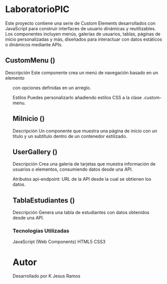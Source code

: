 # LaboratorioPIC

Este proyecto contiene una serie de Custom Elements desarrollados con JavaScript para construir interfaces de usuario dinámicas y reutilizables. Los componentes incluyen menús, galerías de usuarios, tablas, páginas de inicio personalizadas y más, diseñados para interactuar con datos estáticos o dinámicos mediante APIs.

## CustomMenu (<mi-menu>)
Descripción
Este componente crea un menú de navegación basado en un elemento <ul> con opciones definidas en un arreglo.



<mi-menu></mi-menu>
Estilos
Puedes personalizarlo añadiendo estilos CSS a la clase .custom-menu.


## MiInicio (<mi-inicio>)
Descripción
Un componente que muestra una página de inicio con un título y un subtítulo dentro de un contenedor estilizado.


<mi-inicio></mi-inicio>


## UserGallery (<user-gallery>)
Descripción
Crea una galería de tarjetas que muestra información de usuarios o elementos, consumiendo datos desde una API.

Atributos
api-endpoint: URL de la API desde la cual se obtienen los datos.

<user-gallery api-endpoint="https://pokeapi.co/api/v2/pokemon?limit=10"></user-gallery>

## TablaEstudiantes (<mi-tablita>)
Descripción
Genera una tabla de estudiantes con datos obtenidos desde una API.



<mi-tablita api-endpoint="https://jsonplaceholder.typicode.com/users"></mi-tablita>

### Tecnologías Utilizadas
JavaScript (Web Components)
HTML5
CSS3

# Autor
Desarrollado por K Jesus Ramos
